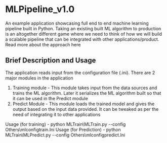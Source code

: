# MLPipeline_v1.0
An example application showcasing full end to end machine learning pipeline built in Python. Taking an existing built ML algorithm to production is an altogether different game where we need to think of how we will build a scalable pipeline that can be integrated with other applications/product. Read more about the approach here <insert blog link>

## Brief Description and Usage
The application reads input from the configuration file (.ini). There are 2 major modules in the application 
1. Training module -  This module takes input from the data sources and trains the ML algorithm. Later it serializes the ML algorithm built so that it can be used in the Predict module
2. Predict Module -  This module loads the trained model and gives the output based on the input data provided. It can be tweaked as per the need of integrating it to other applications

Usage (for training) -  python MLTrain\MLTrain.py --config Others\mlconfigtrain.Ini
Usage (for Prediction) - python MLTrain\MLPredict.py --config Others\mlconfigpredict.Ini

